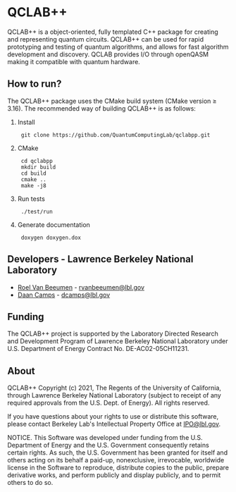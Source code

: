 # QCLAB++
QCLAB++ is a object-oriented, fully templated C++ package for creating and
representing quantum circuits. QCLAB++ can be used for rapid prototyping and
testing of quantum algorithms, and allows for fast algorithm development and
discovery. QCLAB provides I/O through openQASM making it compatible with quantum
hardware.


## How to run? ##

The QCLAB++ package uses the CMake build system (CMake version ≥ 3.16).
The recommended way of building QCLAB++ is as follows:

1. Install

        git clone https://github.com/QuantumComputingLab/qclabpp.git

2. CMake

        cd qclabpp
        mkdir build
        cd build
        cmake ..
        make -j8

3. Run tests

        ./test/run

4. Generate documentation

        doxygen doxygen.dox


## Developers - Lawrence Berkeley National Laboratory
- [Roel Van Beeumen](http://www.roelvanbeeumen.be/) - rvanbeeumen@lbl.gov
- [Daan Camps](http://campsd.github.io/) - dcamps@lbl.gov


## Funding
The QCLAB++ project is supported by the Laboratory Directed Research and
Development Program of Lawrence Berkeley National Laboratory under U.S.
Department of Energy Contract No. DE-AC02-05CH11231.


## About
QCLAB++ Copyright (c) 2021, The Regents of the University of California,
through Lawrence Berkeley National Laboratory (subject to receipt of
any required approvals from the U.S. Dept. of Energy). All rights reserved.

If you have questions about your rights to use or distribute this software,
please contact Berkeley Lab's Intellectual Property Office at
IPO@lbl.gov.

NOTICE.  This Software was developed under funding from the U.S. Department
of Energy and the U.S. Government consequently retains certain rights. As
such, the U.S. Government has been granted for itself and others acting on
its behalf a paid-up, nonexclusive, irrevocable, worldwide license in the
Software to reproduce, distribute copies to the public, prepare derivative
works, and perform publicly and display publicly, and to permit others to do so.
